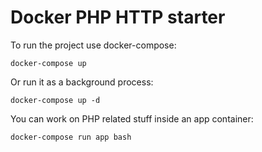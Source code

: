 # Docker PHP HTTP starter
To run the project use docker-compose:

    docker-compose up

Or run it as a background process:

    docker-compose up -d

You can work on PHP related stuff inside an app container:

    docker-compose run app bash
